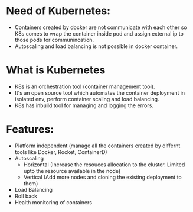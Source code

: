 # Need of Kubernetes:
- Containers created by docker are not communicate with each other so K8s comes to wrap the container inside pod and assign external ip to those pods for communincation.
- Autoscaling and load balancing is not possible in docker container.

# What is Kubernetes
- K8s is an orchestration tool (container management tool).
- It's an open source tool which automates the container deployment in isolated env, perform container scaling and load balancing.
- K8s has inbuild tool for managing and logging the errors.

# Features:
- Platform independent (manage all the containers created by differnt tools like Docker, Rocket, ContainerD)
- Autoscaling
  * Horizontal (Increase the resouces allocation to the cluster. Limited upto the resource available in the node)
  * Vertical (Add more nodes and cloning the existing deployment to them)
- Load Balancing
- Roll back
- Health monitoring of containers
